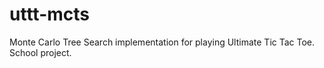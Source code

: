 # uttt-mcts
Monte Carlo Tree Search implementation for playing Ultimate Tic Tac Toe. School project.
